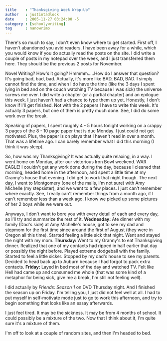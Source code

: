 ```yaml
---
title    : "Thanksgiving Week Wrap-Up"
author   : justintadlock
date     : 2005-11-27 03:24:00 -5
category : [school,writing]
tag      : nanowrimo
---
```


There's so much to say, I don't even know where to get started.  First off, I haven't abandoned you avid readers.  I have been away for a while, which you would know if you do actually read the posts on the site.  I did write a couple of posts in my notepad over the week, and I just transferred them here.  They should be the previous 2 posts for November.

Novel Writing?  How's it going?  Hmmmm.....How do I answer that question?  It's going bad, bad, bad.  Actually, it's more like BAD, BAD, BAD.  I simply cannot find the time, and when I do have the time (like the 3 days I spent lying in bed and on the couch watching TV because I was sick) the universe screws me over.  I did write a chapter (or a partial chapter) and an epilogue this week.  I just haven't had a chance to type them up yet.  Honestly, I don't know if I'll get finished.  Not with the 2 papers I have to write this week.  It's actually 3 papers, but one of them is pretty much done.  See, I did do some work over the break.

Speaking of papers, I spent roughly 4 - 5 hours tonight working on a crappy 3 pages of the 8 - 10 page paper that is due Monday.  I just could not get motivated.  Plus, the paper is on plays that I haven't read in over a month.  That was a lifetime ago.  I can barely remember what I did this morning (I think it was sleep).

So, how was my Thanksgiving?  It was actually quite relaxing, in a way.  I went home on Monday, after our victorious Iron Bowl weekend.  WAR EAGLE!  I couldn't get any work done during the day, because I cleaned that morning, headed home in the afternoon, and spent a little time at my Granny's house that evening.  I did get to work that night though.  The next day, I went to Montgomery (one of the malls, I'm not sure) with Amy Michelle (my stepsister), and we went to a few places.  I just can't remember where exactly.  See, I really can't remember things from a month ago, if I can't remember less than a week ago.  I know we picked up some pictures of her 2 boys while we were out.

Anyways, I don't want to bore you with every detail of each and every day, so I'll try and summarize the rest of it.  <strong>Wednesday:</strong>  Ate dinner with my family (Dad's side) at Amy Michelle's house, got to see my dad and stepmom for the first time since around the first of August (they were in Oregon all this time).  Started feeling a little sick that night.  Went and stayed the night with my mom. <strong>Thursday: </strong> Went to my Granny's to eat Thanksgiving dinner.  Realized that one of my contacts had ripped in half earlier that day or possibly the night before.  Played extreme dodgeball with the family.  Started to feel a little sicker.  Stopped by my dad's house to see my parents.  Decided to head back up to Auburn because I had forgot to pack extra contacts.  <strong> Friday:</strong> Layed in bed most of the day and watched TV.  Felt like Hell had came up and consumed me whole (that was some kind of a metaphor for being sick, give me a break, I'm still not feeling well).

I did actually by <i> Friends:  Season 1</i> on DVD Thursday night.  And I finished the season up on Friday.  I'm telling you, I just did not feel well at all.  I had to put myself in self-motivate mode just to go to work this afternoon, and try to begin something that looks like an essay afterwards.

I just feel tired.  It may be the sickness.  It may be from 4 months of school.  It could possibly be a mixture of the two.  Now that I think about it, I'm quite sure it's a mixture of them.

I'm off to look at a couple of random sites, and then I'm headed to bed.
